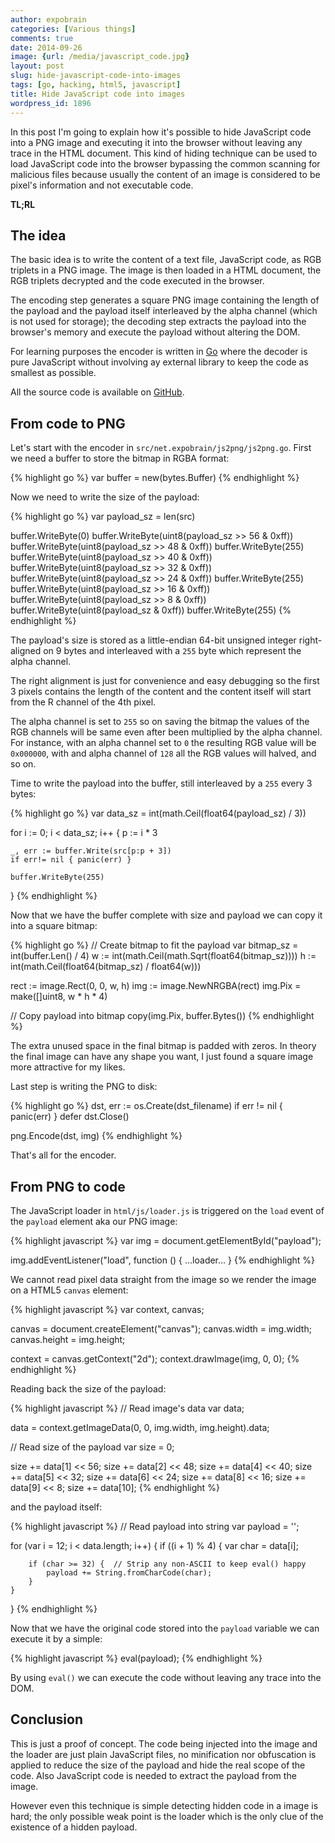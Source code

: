 ```yaml
---
author: expobrain
categories: [Various things]
comments: true
date: 2014-09-26
image: {url: /media/javascript_code.jpg}
layout: post
slug: hide-javascript-code-into-images
tags: [go, hacking, html5, javascript]
title: Hide JavaScript code into images
wordpress_id: 1896
---
```


In this post I'm going to explain how it's possible to hide JavaScript code into a PNG image and executing it into the browser without leaving any trace in the HTML document. This kind of hiding technique can be used to load JavaScript code into the browser bypassing the common scanning for malicious files because usually the content of an image is considered to be pixel's information and not executable code.

<!-- more -->

**TL;RL**



## The idea



The basic idea is to write the content of a text file, JavaScript code, as RGB triplets in a PNG image. The image is then loaded in a HTML document, the RGB triplets decrypted and the code executed in the browser.

The encoding step generates a square PNG image containing the length of the payload and the payload itself interleaved by the alpha channel (which is not used for storage); the decoding step extracts the payload into the browser's memory and execute the payload without altering the DOM.

For learning purposes the encoder is written in [Go](http://golang.org/) where the decoder is pure JavaScript without involving ay external library to keep the code as smallest as possible.

All the source code is available on [GitHub](https://github.com/expobrain/javascript-js2png).



## From code to PNG



Let's start with the encoder in `src/net.expobrain/js2png/js2png.go`. First we need a buffer to store the bitmap in RGBA format:



{% highlight go %}
var buffer = new(bytes.Buffer)
{% endhighlight %}




Now we need to write the size of the payload:




{% highlight go %}
var payload_sz = len(src)

buffer.WriteByte(0)
buffer.WriteByte(uint8(payload_sz >> 56 & 0xff))
buffer.WriteByte(uint8(payload_sz >> 48 & 0xff))
buffer.WriteByte(255)
buffer.WriteByte(uint8(payload_sz >> 40 & 0xff))
buffer.WriteByte(uint8(payload_sz >> 32 & 0xff))
buffer.WriteByte(uint8(payload_sz >> 24 & 0xff))
buffer.WriteByte(255)
buffer.WriteByte(uint8(payload_sz >> 16 & 0xff))
buffer.WriteByte(uint8(payload_sz >> 8 & 0xff))
buffer.WriteByte(uint8(payload_sz & 0xff))
buffer.WriteByte(255)
{% endhighlight %}




The payload's size is stored as a little-endian 64-bit unsigned integer right-aligned on 9 bytes and interleaved with a `255` byte which represent the alpha channel.

The right alignment is just for convenience and easy debugging so the first 3 pixels contains the length of the content and the content itself will start from the R channel of the 4th pixel.

The alpha channel is set to `255` so on saving the bitmap the values of the RGB channels will be same even after been multiplied by the alpha channel. For instance, with an alpha channel set to `0` the resulting RGB value will be `0x000000`, with and alpha channel of `128` all the RGB values will halved, and so on.

Time to write the payload into the buffer, still interleaved by a `255` every 3 bytes:




{% highlight go %}
var data_sz = int(math.Ceil(float64(payload_sz) / 3))

for i := 0; i < data_sz; i++ {
    p := i * 3

    _, err := buffer.Write(src[p:p + 3])
    if err!= nil { panic(err) }

    buffer.WriteByte(255)
}
{% endhighlight %}




Now that we have the buffer complete with size and payload we can copy it into a square bitmap:




{% highlight go %}
// Create bitmap to fit the payload
var bitmap_sz = int(buffer.Len() / 4)
w := int(math.Ceil(math.Sqrt(float64(bitmap_sz))))
h := int(math.Ceil(float64(bitmap_sz) / float64(w)))

rect := image.Rect(0, 0, w, h)
img := image.NewNRGBA(rect)
img.Pix = make([]uint8, w * h * 4)

// Copy payload into bitmap
copy(img.Pix, buffer.Bytes())
{% endhighlight %}




The extra unused space in the final bitmap is padded with zeros. In theory the final image can have any shape you want, I just found a square image more attractive for my likes.

Last step is writing the PNG to disk:



{% highlight go %}
dst, err := os.Create(dst_filename)
if err != nil { panic(err) }
defer dst.Close()

png.Encode(dst, img)
{% endhighlight %}




That's all for the encoder.



## From PNG to code



The JavaScript loader in `html/js/loader.js` is triggered on the `load` event of the `payload` element aka our PNG image:




{% highlight javascript %}
var img = document.getElementById("payload");

img.addEventListener("load", function () {
    ...loader...
}
{% endhighlight %}




We cannot read pixel data straight from the image so we render the image on a HTML5 `canvas` element:




{% highlight javascript %}
var context, canvas;

canvas = document.createElement("canvas");
canvas.width = img.width;
canvas.height = img.height;

context = canvas.getContext("2d");
context.drawImage(img, 0, 0);
{% endhighlight %}




Reading back the size of the payload:




{% highlight javascript %}
// Read image's data
var data;

data = context.getImageData(0, 0, img.width, img.height).data;

// Read size of the payload
var size = 0;

size += data[1] << 56;
size += data[2] << 48;
size += data[4] << 40;
size += data[5] << 32;
size += data[6] << 24;
size += data[8] << 16;
size += data[9] << 8;
size += data[10];
{% endhighlight %}




and the payload itself:




{% highlight javascript %}
// Read payload into string
var payload = '';

for (var i = 12; i < data.length; i++) {
    if ((i + 1) % 4) {
        var char = data[i];

        if (char >= 32) {  // Strip any non-ASCII to keep eval() happy
            payload += String.fromCharCode(char);
        }
    }
}
{% endhighlight %}




Now that we have the original code stored into the `payload` variable we can execute it by a simple:




{% highlight javascript %}
eval(payload);
{% endhighlight %}




By using `eval()` we can execute the code without leaving any trace into the DOM.



## Conclusion



This is just a proof of concept. The code being injected into the image and the loader are just plain JavaScript files, no minification nor obfuscation is applied to reduce the size of the payload and hide the real scope of the code. Also JavaScript code is needed to extract the payload from the image.

However even this technique is simple detecting hidden code in a image is hard; the only possible weak point is the loader which is the only clue of the existence of a hidden payload.

